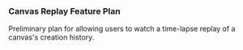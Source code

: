 ### Canvas Replay Feature Plan
Preliminary plan for allowing users to watch a time-lapse replay of a canvas's creation history.
